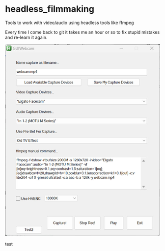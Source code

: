 # headless_filmmaking
Tools to work with video/audio using headless tools like ffmpeg

Every time I come back to git it takes me an hour or so to fix stupid mistakes and re-learn it again.

![GUI_webcam](\images\GUI_webcam.jpg)

test
